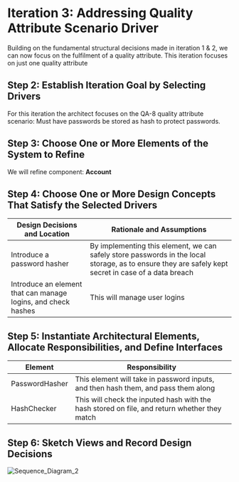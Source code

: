 # Iteration 3: Addressing  Quality Attribute Scenario Driver
Building on the fundamental structural decisions made in iteration 1 & 2, we can now focus on the fulfilment of a quality attribute. This iteration focuses on just one quality attribute

## Step 2: Establish Iteration Goal by Selecting Drivers 
For this iteration the architect focuses on the QA-8 quality attribute scenario:
Must have passwords be stored as hash to protect passwords.

## Step 3: Choose One or More Elements of the System to Refine
We will refine component:
**Account**

## Step 4: Choose One or More Design Concepts That Satisfy the Selected Drivers 
| Design Decisions and Location   | Rationale and Assumptions |
| -----------                     |               ----------- |
|Introduce a password hasher | By implementing this element, we can safely store passwords in the local storage, as to ensure they are safely kept secret in case of a data breach|
|Introduce an element that can manage logins, and check hashes| This will manage user logins |

## Step 5: Instantiate Architectural Elements, Allocate Responsibilities, and Define Interfaces
| Element                         | Responsibility             |
| -----------                     |               ----------- |
| PasswordHasher                  | This element will take in password inputs, and then hash them, and pass them along|
| HashChecker                  | This will check the inputed hash with the hash stored on file, and return whether they match|

## Step 6: Sketch Views and Record Design Decisions 
![Sequence_Diagram_2](https://user-images.githubusercontent.com/73712369/142656996-4d5ade17-0852-4dcb-aadf-13f32496b042.png)
